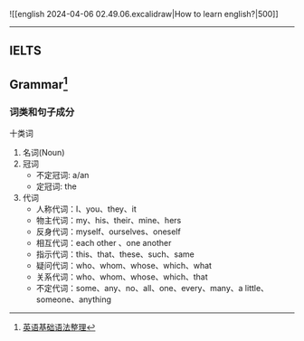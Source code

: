 
![[english 2024-04-06 02.49.06.excalidraw|How to learn english?|500]]

---
## IELTS

## Grammar[^1]

### 词类和句子成分

十类词

1. 名词(Noun)
1. 冠词
    - 不定冠词: a/an
    - 定冠词: the
1. 代词
    - 人称代词：I、you、they、it
    - 物主代词：my、his、their、mine、hers
    - 反身代词：myself、ourselves、oneself
    - 相互代词：each other 、one another
    - 指示代词：this、that、these、such、same
    - 疑问代词：who、whom、whose、which、what
    - 关系代词：who、whom、whose、which、that
    - 不定代词：some、any、no、all、one、every、many、a little、someone、anything

[^1]:[英语基础语法整理](https://zhuanlan.zhihu.com/p/60949486)
